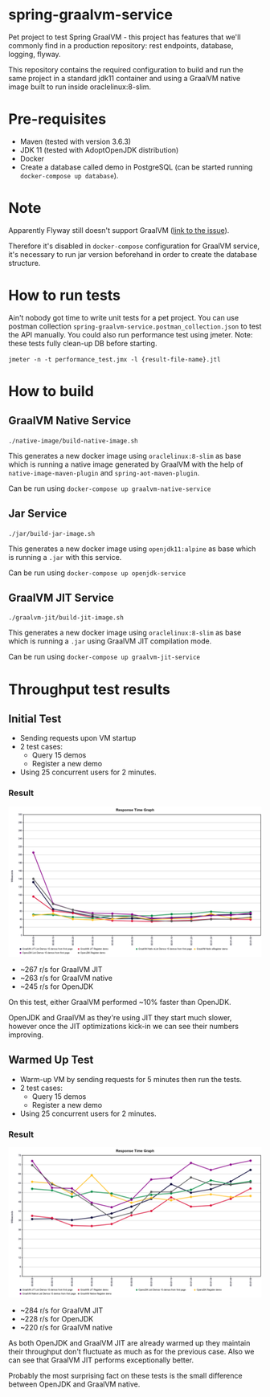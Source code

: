 # spring-graalvm-service

Pet project to test Spring GraalVM - this project has features that we'll commonly find in a production repository: rest
endpoints, database, logging, flyway.

This repository contains the required configuration to build and run the same project in a standard jdk11 container and
using a GraalVM native image built to run inside oraclelinux:8-slim.

# Pre-requisites

* Maven (tested with version 3.6.3)
* JDK 11 (tested with AdoptOpenJDK distribution)
* Docker
* Create a database called demo in PostgreSQL (can be started running `docker-compose up database`).

# Note

Apparently Flyway still doesn't support GraalVM ([link to the issue](https://github.com/flyway/flyway/issues/2927)).

Therefore it's disabled in `docker-compose` configuration for GraalVM service, it's necessary to run jar version
beforehand in order to create the database structure.

# How to run tests

Ain't nobody got time to write unit tests for a pet project.
You can use postman collection `spring-graalvm-service.postman_collection.json` to test the API manually.
You could also run performance test using jmeter. Note: these tests fully clean-up DB before starting.

`jmeter -n -t performance_test.jmx -l {result-file-name}.jtl`

# How to build

## GraalVM Native Service

`./native-image/build-native-image.sh`

This generates a new docker image using `oraclelinux:8-slim` as base which is running a native image generated by
GraalVM with the help of `native-image-maven-plugin` and `spring-aot-maven-plugin`.

Can be run using `docker-compose up graalvm-native-service`

## Jar Service

`./jar/build-jar-image.sh`

This generates a new docker image using `openjdk11:alpine` as base which is running a `.jar` with this service.

Can be run using `docker-compose up openjdk-service`

## GraalVM JIT Service

`./graalvm-jit/build-jit-image.sh`

This generates a new docker image using `oraclelinux:8-slim` as base which is running a `.jar` using 
GraalVM JIT compilation mode.

Can be run using `docker-compose up graalvm-jit-service`

# Throughput test results

## Initial Test
* Sending requests upon VM startup
* 2 test cases:
  * Query 15 demos
  * Register a new demo
* Using 25 concurrent users for 2 minutes.

### Result
![initial-test-result](response-time-graph-initial.png)
* ~267 r/s for GraalVM JIT
* ~263 r/s for GraalVM native
* ~245 r/s for OpenJDK

On this test, either GraalVM performed ~10% faster than OpenJDK.

OpenJDK and GraalVM as they're using JIT they start much slower, however once the JIT optimizations
kick-in we can see their numbers improving. 



## Warmed Up Test
* Warm-up VM by sending requests for 5 minutes then run the tests.
* 2 test cases:
    * Query 15 demos
    * Register a new demo
* Using 25 concurrent users for 2 minutes.

### Result
![warmed-test-result](response-time-graph-warmed.png)
* ~284 r/s for GraalVM JIT
* ~228 r/s for OpenJDK
* ~220 r/s for GraalVM native


As both OpenJDK and GraalVM JIT are already warmed up they maintain their throughput don't
fluctuate as much as for the previous case. Also we can see that GraalVM JIT performs exceptionally
better.

Probably the most surprising fact on these tests is the small difference between OpenJDK and GraalVM 
native.